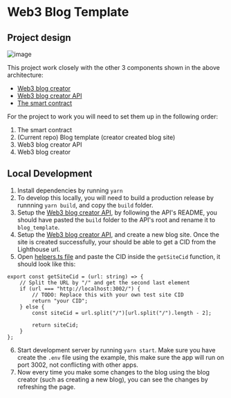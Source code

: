 # Web3 Blog Template

## Project design

![image](https://github.com/ychenz/web3-fvm-blog-template/assets/10768904/7b2ba761-6aeb-413a-aba6-46bb1bfa8f1d)

This project work closely with the other 3 components shown in the above architecture:

- [Web3 blog creator](https://github.com/ychenz/web3-blog-creator)
- [Web3 blog creator API](https://github.com/ychenz/web3-blog-creator-api)
- [The smart contract](https://github.com/ychenz/web3-blog-creator-tables-contract)

For the project to work you will need to set them up in the following order:

1. The smart contract
2. (Current repo) Blog template (creator created blog site)
3. Web3 blog creator API
4. Web3 blog creator

## Local Development

1. Install dependencies by running `yarn`
2. To develop this locally, you will need to build a production release by runnning `yarn build`, and copy the `build` folder.
3. Setup the [Web3 blog creator API](https://github.com/ychenz/web3-blog-creator-api), by following the API's README, you should have pasted the `build` folder to the API's root and rename it to `blog_template`.
4. Setup the [Web3 blog creator API](https://github.com/ychenz/web3-blog-creator-api), and create a new blog site. Once the site is created successfully, your should be able to get a CID from the Lighthouse url.
5. Open [helpers.ts file](https://github.com/ychenz/web3-fvm-blog-template/blob/main/src/helpers.ts) and paste the CID inside the `getSiteCid` function, it should look like this:
```
export const getSiteCid = (url: string) => {
    // Split the URL by "/" and get the second last element
    if (url === "http://localhost:3002/") {
        // TODO: Replace this with your own test site CID
        return "your CID";
    } else {
        const siteCid = url.split("/")[url.split("/").length - 2];

        return siteCid;
    }
};
```

6. Start development server by running `yarn start`. Make sure you have create the `.env` file using the example, this make sure the app will run on port 3002, not conflicting with other apps.
7. Now every time you make some changes to the blog using the blog creator (such as creating a new blog), you can see the changes by refreshing the page.
